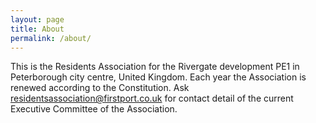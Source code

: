 ```yaml
---
layout: page
title: About
permalink: /about/
---
```


This is the Residents Association for the Rivergate development PE1 in Peterborough city centre, United Kingdom. Each year the Association is renewed according to the Constitution. Ask [residentsassociation@firstport.co.uk](mailto:residentsassociation@firstport.co.uk) for contact detail of the current Executive Committee of the Association.
